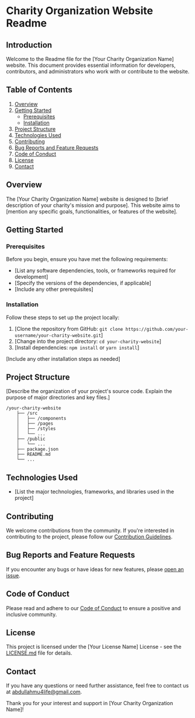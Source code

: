 # Charity Organization Website Readme

## Introduction

Welcome to the Readme file for the [Your Charity Organization Name] website. This document provides essential information for developers, contributors, and administrators who work with or contribute to the website.

## Table of Contents

1. [Overview](#overview)
2. [Getting Started](#getting-started)
    - [Prerequisites](#prerequisites)
    - [Installation](#installation)
3. [Project Structure](#project-structure)
4. [Technologies Used](#technologies-used)
5. [Contributing](#contributing)
6. [Bug Reports and Feature Requests](#bug-reports-and-feature-requests)
7. [Code of Conduct](#code-of-conduct)
8. [License](#license)
9. [Contact](#contact)

## Overview

The [Your Charity Organization Name] website is designed to [brief description of your charity's mission and purpose]. This website aims to [mention any specific goals, functionalities, or features of the website].

## Getting Started

### Prerequisites

Before you begin, ensure you have met the following requirements:

- [List any software dependencies, tools, or frameworks required for development]
- [Specify the versions of the dependencies, if applicable]
- [Include any other prerequisites]

### Installation

Follow these steps to set up the project locally:

1. [Clone the repository from GitHub: `git clone https://github.com/your-username/your-charity-website.git`]
2. [Change into the project directory: `cd your-charity-website`]
3. [Install dependencies: `npm install` or `yarn install`]

[Include any other installation steps as needed]

## Project Structure

[Describe the organization of your project's source code. Explain the purpose of major directories and key files.]

```
/your-charity-website
    ├── /src
    │   ├── /components
    │   ├── /pages
    │   ├── /styles
    │   └── ...
    ├── /public
    │   └── ...
    ├── package.json
    ├── README.md
    └── ...
```

## Technologies Used

- [List the major technologies, frameworks, and libraries used in the project]

## Contributing

We welcome contributions from the community. If you're interested in contributing to the project, please follow our [Contribution Guidelines](CONTRIBUTING.md).

## Bug Reports and Feature Requests

If you encounter any bugs or have ideas for new features, please [open an issue](https://github.com/your-username/your-charity-website/issues).

## Code of Conduct

Please read and adhere to our [Code of Conduct](CODE_OF_CONDUCT.md) to ensure a positive and inclusive community.

## License

This project is licensed under the [Your License Name] License - see the [LICENSE.md](LICENSE.md) file for details.

## Contact
If you have any questions or need further assistance, feel free to contact us at abdullahmu4life@gmail.com.

Thank you for your interest and support in [Your Charity Organization Name]!
